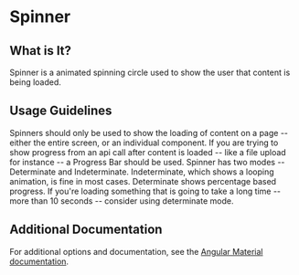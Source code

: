 # Spinner

## What is It?
Spinner is a animated spinning circle used to show the user that content is being loaded.  

## Usage Guidelines
Spinners should only be used to show the loading of content on a page -- either the entire screen, or an individual component.  If you are trying to show progress from an api call after content is loaded -- like a file upload for instance -- a Progress Bar should be used.  Spinner has two modes -- Determinate and Indeterminate.  Indeterminate, which shows a looping animation, is fine in most cases.  Determinate shows percentage based progress.  If you're loading something that is going to take a long time -- more than 10 seconds -- consider using determinate mode.

## Additional Documentation
For additional options and documentation, see the [Angular Material documentation](https://material.angular.io/components/progress-spinner/overview).
